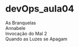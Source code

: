 # devOps_aula04

As Branquelas<br>
Annabele<br>
Invocação do Mal 2<br>
Quando as Luzes se Apagam<br>
